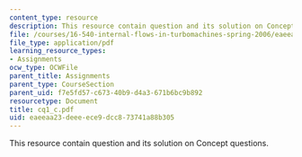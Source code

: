 ```yaml
---
content_type: resource
description: This resource contain question and its solution on Concept questions.
file: /courses/16-540-internal-flows-in-turbomachines-spring-2006/eaeeaa23deeeece9dcc873741a88b305_cq1_c.pdf
file_type: application/pdf
learning_resource_types:
- Assignments
ocw_type: OCWFile
parent_title: Assignments
parent_type: CourseSection
parent_uid: f7e5fd57-c673-40b9-d4a3-671b6bc9b892
resourcetype: Document
title: cq1_c.pdf
uid: eaeeaa23-deee-ece9-dcc8-73741a88b305
---
```

This resource contain question and its solution on Concept questions.

